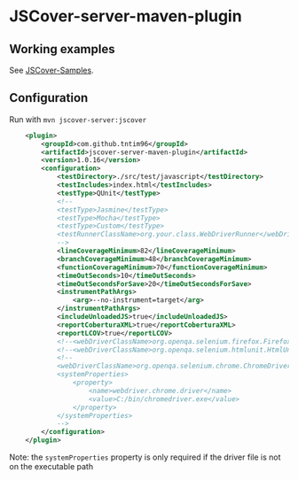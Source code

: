 JSCover-server-maven-plugin
===========================

## Working examples

See [JSCover-Samples](https://github.com/tntim96/JSCover-Samples).


## Configuration

Run with `mvn jscover-server:jscover`

```XML
    <plugin>
        <groupId>com.github.tntim96</groupId>
        <artifactId>jscover-server-maven-plugin</artifactId>
        <version>1.0.16</version>
        <configuration>
            <testDirectory>./src/test/javascript</testDirectory>
            <testIncludes>index.html</testIncludes>
            <testType>QUnit</testType>
            <!--
            <testType>Jasmine</testType>
            <testType>Mocha</testType>
            <testType>Custom</testType>
            <testRunnerClassName>org.your.class.WebDriverRunner</webDriverClassName>
            -->
            <lineCoverageMinimum>82</lineCoverageMinimum>
            <branchCoverageMinimum>48</branchCoverageMinimum>
            <functionCoverageMinimum>70</functionCoverageMinimum>
            <timeOutSeconds>10</timeOutSeconds>
            <timeOutSecondsForSave>20</timeOutSecondsForSave>
            <instrumentPathArgs>
                <arg>--no-instrument=target</arg>
            </instrumentPathArgs>
            <includeUnloadedJS>true</includeUnloadedJS>
            <reportCoberturaXML>true</reportCoberturaXML>
            <reportLCOV>true</reportLCOV>
            <!--<webDriverClassName>org.openqa.selenium.firefox.FirefoxDriver</webDriverClassName>-->
            <!--<webDriverClassName>org.openqa.selenium.htmlunit.HtmlUnitDriver</webDriverClassName>-->
            <!--
            <webDriverClassName>org.openqa.selenium.chrome.ChromeDriver</webDriverClassName>
            <systemProperties>
                <property>
                    <name>webdriver.chrome.driver</name>
                    <value>C:/bin/chromedriver.exe</value>
                </property>
            </systemProperties>
            -->
        </configuration>
    </plugin>
```

Note: the `systemProperties` property is only required if the driver file is not on the executable path